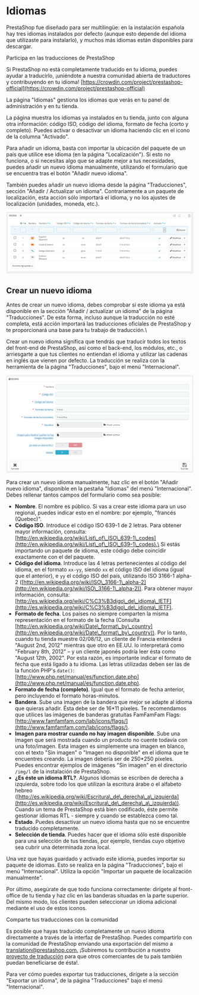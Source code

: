 # Idiomas

PrestaShop fue diseñado para ser multilingüe: en la instalación española hay tres idiomas instalados por defecto (aunque esto depende del idioma que utilizaste para instalarlo), y muchos más idiomas están disponibles para descargar.

Participa en las traducciones de PrestaShop

Si PrestaShop no está completamente traducido en tu idioma, puedes ayudar a traducirlo, ¡uniéndote a nuestra comunidad abierta de traductores y contribuyendo en tu idioma! [https://crowdin.com/project/prestashop-official](https://crowdin.com/project/prestashop-official)

La página "Idiomas" gestiona los idiomas que verás en tu panel de administración y en tu tienda.

La página muestra los idiomas ya instalados en tu tienda, junto con alguna otra información: código ISO, código del idioma, formato de fecha (corto y completo). Puedes activar o desactivar un idioma haciendo clic en el icono de la columna "Activado".

Para añadir un idioma, basta con importar la ubicación del paquete de un país que utilice ese idioma (en la página "Localización"). Si esto no funciona, o si necesitas algo que se adapte mejor a tus necesidades, puedes añadir un nuevo idioma manualmente, utilizando el formulario que se encuentra tras el botón "Añadir nuevo idioma".

También puedes añadir un nuevo idioma desde la página "Traducciones", sección "Añadir / Actualizar un idioma". Contrariamente a un paquete de localización, esta acción sólo importará el idioma, y no los ajustes de localización (unidades, moneda, etc.).

![](<../../../../.gitbook/assets/54265329 (1).png>)

## Crear un nuevo idioma <a href="idiomas-crearunnuevoidioma" id="idiomas-crearunnuevoidioma"></a>

Antes de crear un nuevo idioma, debes comprobar si este idioma ya está disponible en la sección "Añadir / actualizar un idioma" de la página "Traducciones". De esta forma, incluso aunque la traducción no esté completa, está acción importará las traducciones oficiales de PrestaShop y te proporcionará una base para tu trabajo de traducción.\


Crear un nuevo idioma significa que tendrás que traducir todos los textos del front-end de PrestaShop, así como el back-end, los módulos, etc., o arriesgarte a que tus clientes no entiendan el idioma y utilizar las cadenas en inglés que vienen por defecto. La traducción se realiza con la herramienta de la página "Traducciones", bajo el menú "Internacional".

![](../../../../.gitbook/assets/54265332.png)

Para crear un nuevo idioma manualmente, haz clic en el botón "Añadir nuevo idioma", disponible en la pestaña "Idiomas" del menú "Internacional". Debes rellenar tantos campos del formulario como sea posible:

* **Nombre**. El nombre es público. Si vas a crear este idioma para un uso regional, puedes indicar esto en el nombre: por ejemplo, "francés (Quebec)".
* **Código ISO**. Introduce el código ISO 639-1 de 2 letras. Para obtener mayor información, consulta: [http://en.wikipedia.org/wiki/List\_of\_ISO\_639-1\_codes](http://en.wikipedia.org/wiki/List\_of\_ISO\_639-1\_codes).\
  Si estás importando un paquete de idioma, este código debe coincidir exactamente con el del paquete.
* **Código del idioma**. Introduce las 4 letras pertenecientes al código del idioma, en el formato `xx-yy`, siendo `xx` el código ISO del idioma (igual que el anterior), e `yy` el código ISO del país, utilizando ISO 3166-1 alpha-2 ([http://en.wikipedia.org/wiki/ISO\_3166-1\_alpha-2](http://en.wikipedia.org/wiki/ISO\_3166-1\_alpha-2)). Para obtener mayor información, consulta: [http://es.wikipedia.org/wiki/C%C3%B3digo\_de\_idioma\_IETF](http://es.wikipedia.org/wiki/C%C3%B3digo\_de\_idioma\_IETF).
* **Formato de fecha**. Los países no siempre comparten la misma representación en el formato de la fecha (Consulta [http://en.wikipedia.org/wiki/Date\_format\_by\_country](http://en.wikipedia.org/wiki/Date\_format\_by\_country)). Por lo tanto, cuando tu tienda muestre 02/08/12, un cliente de Francia entenderá "August 2nd, 2012" mientras que otro en EE.UU. lo interpretará como "February 8th, 2012" – y un cliente japonés podría leer ésta como "August 12th, 2002". Por esta razón, es importante indicar el formato de fecha que está ligado a tu idioma. Las letras utilizadas deben ser las de la función PHP's `date()`: [http://www.php.net/manual/es/function.date.php](http://www.php.net/manual/es/function.date.php).
* **Formato de fecha (completo)**. Igual que el formato de fecha anterior, pero incluyendo el formato horas-minutos.
* **Bandera**. Sube una imagen de la bandera que mejor se adapte al idioma que quieras añadir. Ésta debe ser de 16\*11 píxeles. Te recomendamos que utilices las imágenes de banderas gratuitas FamFamFam Flags: [http://www.famfamfam.com/lab/icons/flags/](http://www.famfamfam.com/lab/icons/flags/).
* **Imagen para mostrar cuando no hay imagen disponible**. Sube una imagen que será mostrada cuando un producto no cuente todavía con una foto/imagen. Esta imagen es simplemente una imagen en blanco, con el texto "Sin imagen" o "Imagen no disponible" en el idioma que te encuentres creando. La imagen debería ser de 250\*250 píxeles. Puedes encontrar ejemplos de imágenes "Sin imagen" en el directorio `/img/l` de la instalación de PrestaShop.
* **¿Es éste un idioma RTL?**. Algunos idiomas se escriben de derecha a izquierda, sobre todo los que utilizan la escritura árabe o el alfabeto hebreo ([http://es.wikipedia.org/wiki/Escritura\_de\_derecha\_a\_izquierda](http://es.wikipedia.org/wiki/Escritura\_de\_derecha\_a\_izquierda)). Cuando un tema de PrestaShop está bien codificado, éste permite gestionar idiomas RTL - siempre y cuando se establezca como tal.
* **Estado**. Puedes desactivar un nuevo idioma hasta que no se encuentre traducido completamente.
* **Selección de tienda**. Puedes hacer que el idioma sólo esté disponible para una selección de tus tiendas, por ejemplo, tiendas cuyo objetivo sea cubrir una determinada zona local.

Una vez que hayas guardado y activado este idioma, puedes importar su paquete de idiomas. Esto se realiza en la página "Traducciones", bajo el menú "Internacional". Utiliza la opción "Importar un paquete de localización manualmente".

Por último, asegúrate de que todo funciona correctamente: dirígete al front-office de tu tienda y haz clic en las banderas situadas en la parte superior. Del mismo modo, los clientes pueden seleccionar un idioma adicional mediante el uso de estos iconos.

Comparte tus traducciones con la comunidad

Es posible que hayas traducido completamente un nuevo idioma directamente a través de la interfaz de PrestaShop. Puedes compartirlo con la comunidad de PrestaShop enviando una exportación del mismo a [translation@prestashop.com.](mailto:translation@prestashop.com.) ¡Subiremos tu contribución a nuestro [proyecto de traducción](https://crowdin.com/project/prestashop-official) para que otros comerciantes de tu país también puedan beneficiarse de ésta!.

Para ver cómo puedes exportar tus traducciones, dirígete a la sección "Exportar un idioma", de la página "Traducciones" bajo el menú "Internacional".
